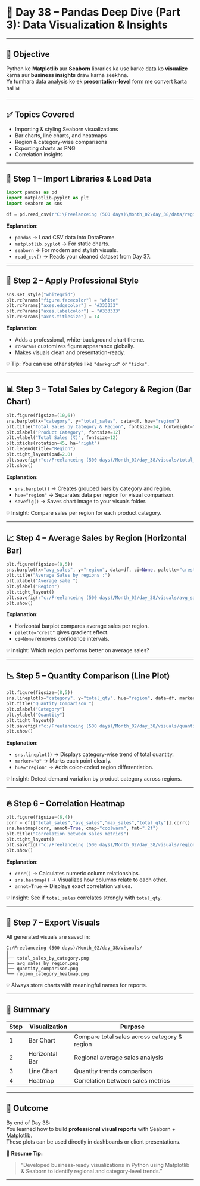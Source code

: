 
# 📅 Day 38 – Pandas Deep Dive (Part 3): Data Visualization & Insights

---

## 🎯 Objective

Python ke **Matplotlib** aur **Seaborn** libraries ka use karke data ko **visualize** karna aur **business insights** draw karna seekhna.  
Ye tumhara data analysis ko ek **presentation-level** form me convert karta hai 📊

---

## ✅ Topics Covered

- Importing & styling Seaborn visualizations  
- Bar charts, line charts, and heatmaps  
- Region & category-wise comparisons  
- Exporting charts as PNG  
- Correlation insights

---

## 🧩 Step 1 – Import Libraries & Load Data

```python
import pandas as pd
import matplotlib.pyplot as plt
import seaborn as sns

df = pd.read_csv(r"C:\Freelanceing (500 days)\Month_02\day_38/data/region_category_sales.csv")
```

**Explanation:**  
- `pandas` → Load CSV data into DataFrame.  
- `matplotlib.pyplot` → For static charts.  
- `seaborn` → For modern and stylish visuals.  
- `read_csv()` → Reads your cleaned dataset from Day 37.

---

## 🎨 Step 2 – Apply Professional Style

```python
sns.set_style("whitegrid")
plt.rcParams["figure.facecolor"] = "white"
plt.rcParams["axes.edgecolor"] = "#333333"
plt.rcParams["axes.labelcolor"] = "#333333"
plt.rcParams["axes.titlesize"] = 14
```

**Explanation:**  
- Adds a professional, white-background chart theme.  
- `rcParams` customizes figure appearance globally.  
- Makes visuals clean and presentation-ready.

💡 Tip: You can use other styles like `"darkgrid"` or `"ticks"`.

---

## 📊 Step 3 – Total Sales by Category & Region (Bar Chart)

```python
plt.figure(figsize=(10,6))
sns.barplot(x="category", y="total_sales", data=df, hue="region")
plt.title("Total Sales by Category & Region", fontsize=14, fontweight="bold")
plt.xlabel("Product Category", fontsize=12)
plt.ylabel("Total Sales (₹)", fontsize=12)
plt.xticks(rotation=45, ha="right")
plt.legend(title="Region")
plt.tight_layout(pad=2.0)
plt.savefig(r"c:/Freelanceing (500 days)/Month_02/day_38/visuals/total_sales_by_category.png")
plt.show()
```

**Explanation:**  
- `sns.barplot()` → Creates grouped bars by category and region.  
- `hue="region"` → Separates data per region for visual comparison.  
- `savefig()` → Saves chart image to your visuals folder.

💡 Insight: Compare sales per region for each product category.

---

## 📈 Step 4 – Average Sales by Region (Horizontal Bar)

```python
plt.figure(figsize=(8,5))
sns.barplot(x="avg_sales", y="region", data=df, ci=None, palette="crest")
plt.title("Average Sales by regions :")
plt.xlabel("Average sale ")
plt.ylabel("Region")
plt.tight_layout()
plt.savefig(r"c:/Freelanceing (500 days)/Month_02/day_38/visuals/avg_sales_by_region.png")
plt.show()
```

**Explanation:**  
- Horizontal barplot compares average sales per region.  
- `palette="crest"` gives gradient effect.  
- `ci=None` removes confidence intervals.

💡 Insight: Which region performs better on average sales?

---

## 📉 Step 5 – Quantity Comparison (Line Plot)

```python
plt.figure(figsize=(8,5))
sns.lineplot(x="category", y="total_qty", hue="region", data=df, marker="o", markersize=10 ,linewidth=2) 
plt.title("Quantity Comparison ")
plt.xlabel("Category")
plt.ylabel("Quantity")
plt.tight_layout()
plt.savefig(r"c:/Freelanceing (500 days)/Month_02/day_38/visuals/quantity_comparison.png")
plt.show()
```

**Explanation:**  
- `sns.lineplot()` → Displays category-wise trend of total quantity.  
- `marker="o"` → Marks each point clearly.  
- `hue="region"` → Adds color-coded region differentiation.

💡 Insight: Detect demand variation by product category across regions.

---

## 🔥 Step 6 – Correlation Heatmap

```python
plt.figure(figsize=(6,4))
corr = df[["total_sales","avg_sales","max_sales","total_qty"]].corr()
sns.heatmap(corr, annot=True, cmap="coolwarm", fmt=".2f")
plt.title("Correlation between sales metrics")
plt.tight_layout()
plt.savefig(r"c:/Freelanceing (500 days)/Month_02/day_38/visuals/region_category_heatmap.png")
plt.show()
```

**Explanation:**  
- `corr()` → Calculates numeric column relationships.  
- `sns.heatmap()` → Visualizes how columns relate to each other.  
- `annot=True` → Displays exact correlation values.

💡 Insight: See if `total_sales` correlates strongly with `total_qty`.

---

## 💾 Step 7 – Export Visuals

All generated visuals are saved in:  

```
C:/Freelanceing (500 days)/Month_02/day_38/visuals/
│
├── total_sales_by_category.png
├── avg_sales_by_region.png
├── quantity_comparison.png
└── region_category_heatmap.png
```

💡 Always store charts with meaningful names for reports.

---

## 🧠 Summary

| Step | Visualization | Purpose |
|------|----------------|----------|
| 1 | Bar Chart | Compare total sales across category & region |
| 2 | Horizontal Bar | Regional average sales analysis |
| 3 | Line Chart | Quantity trends comparison |
| 4 | Heatmap | Correlation between sales metrics |

---

## 🌟 Outcome

By end of Day 38:  
You learned how to build **professional visual reports** with Seaborn + Matplotlib.  
These plots can be used directly in dashboards or client presentations.

💼 **Resume Tip:**  
> “Developed business-ready visualizations in Python using Matplotlib & Seaborn to identify regional and category-level trends.”

---
